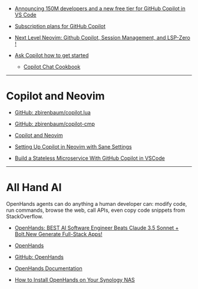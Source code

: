 <!-- vim: ts=2 sts=2 sw=2 et                                                            -- this is called a 'modeline' - [Modeline magic](https://vim.fandom.com/wiki/Modeline_magic), [Tab settings in Vim](https://arisweedler.medium.com/tab-settings-in-vim-1ea0863c5990) -->
<!-- markdownlint-disable-file MD007 MD012 MD013 MD022 MD033 MD035 MD041 MD045          -- for the linter 'markdownlint', disable these linting rule, See [Markdownlint Documentation](https://docs.superoffice.com/contribute/markdown-guide/markdownlint.html) -->

<!--
This file provides example from Real Python tutorial [Creating Great README Files for Your Python Projects](https://realpython.com/readme-python-project/).
-->


* [Announcing 150M developers and a new free tier for GitHub Copilot in VS Code](https://github.blog/news-insights/product-news/github-copilot-in-vscode-free/)
* [Subscription plans for GitHub Copilot](https://docs.github.com/en/copilot/about-github-copilot/subscription-plans-for-github-copilot)
* [Next Level Neovim: Github Copilot, Session Management, and LSP-Zero !](https://www.youtube.com/watch?v=c9y7bKk-R7U)


* [Ask Copilot how to get started](https://github.com/copilot)
    * [Copilot Chat Cookbook](https://docs.github.com/en/copilot/example-prompts-for-github-copilot-chat)


---------------


# Copilot and Neovim

* [GitHub: zbirenbaum/copilot.lua](https://github.com/zbirenbaum/copilot.lua)
* [GitHub: zbirenbaum/copilot-cmp](https://github.com/zbirenbaum/copilot-cmp)

* [Copilot and Neovim](https://nithinbekal.com/posts/copilot-neovim/)
* [Setting Up Copilot in Neovim with Sane Settings](https://tamerlan.dev/setting-up-copilot-in-neovim-with-sane-settings/)

* [Build a Stateless Microservice With GitHub Copilot in VSCode](https://dzone.com/articles/build-stateless-microservice-github-copilot-vscode)


---------------


# All Hand AI
OpenHands agents can do anything a human developer can:
modify code, run commands, browse the web, call APIs, even copy code snippets from StackOverflow.

* [OpenHands: BEST AI Software Engineer Beats Claude 3.5 Sonnet + Bolt.New Generate Full-Stack Apps!](https://www.youtube.com/watch?v=PJ8XUfivG20)

* [OpenHands](https://www.all-hands.dev/)
* [GitHub: OpenHands](https://github.com/All-Hands-AI/OpenHands)
* [OpenHands Documentation](https://docs.all-hands.dev/)

* [How to Install OpenHands on Your Synology NAS](https://mariushosting.com/how-to-install-openhands-on-your-synology-nas/)

